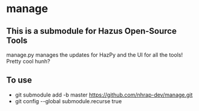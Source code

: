 # manage

## This is a submodule for Hazus Open-Source Tools

manage.py manages the updates for HazPy and the UI for all the tools! Pretty cool hunh?

## To use

- git submodule add -b master https://github.com/nhrap-dev/manage.git
- git config --global submodule.recurse true
